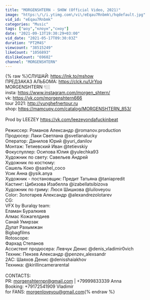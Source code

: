 ```yaml
---
title: "MORGENSHTERN - SHOW (Official Video, 2021)"
image: "https:\/\/i.ytimg.com\/vi\/eEqau7Rnbmk\/hqdefault.jpg"
vid_id: "eEqau7Rnbmk"
categories: "Music"
tags: ["шоу","клоун","сноу"]
date: "2021-09-13T19:30:29+03:00"
vid_date: "2021-05-17T09:30:03Z"
duration: "PT2M4S"
viewcount: "38515249"
likeCount: "1056893"
dislikeCount: "69602"
channel: "MORGENSHTERN"
---
```

{% raw %}СЛУШАЙ: <a rel="nofollow" target="blank" href="https://lnk.to/mshow">https://lnk.to/mshow</a> <br />ПРЕДЗАКАЗ АЛЬБОМА: <a rel="nofollow" target="blank" href="https://clck.ru/UrYoq">https://clck.ru/UrYoq</a><br />MORGENSHTERN 👇🏼<br />insta: <a rel="nofollow" target="blank" href="https://www.instagram.com/morgen_shtern/">https://www.instagram.com/morgen_shtern/</a><br />vk: <a rel="nofollow" target="blank" href="https://vk.com/morgenshtern666">https://vk.com/morgenshtern666</a><br />tour 2021: <a rel="nofollow" target="blank" href="http://yunghefnertour.ru">http://yunghefnertour.ru</a><br />shop: <a rel="nofollow" target="blank" href="https://mamcupy.com/catalog/MORGENSHTERN_853/">https://mamcupy.com/catalog/MORGENSHTERN_853/</a><br /><br />Prod by LEEZEY <a rel="nofollow" target="blank" href="https://vk.com/leezeyondafuckinbeat">https://vk.com/leezeyondafuckinbeat</a><br /><br />Режиссер: Романов Александр @romanov.production<br />Продюсер: Лаки Светлана @svetlanalucky<br />Оператор: Данилов Юрий @yuri_danilov<br />Монтаж: Тетиевский Иван @tetievskiy<br />Фокуспуллер: Осипова Юлия @yulechka93<br />Художник по свету: Савельев Андрей <br />Художник по костюму: <br />Сашель Коко @sashel_coco<br />Усик Анна @ysik.anya<br />Художник - постановщик: Предит Татьяна @taniapredit<br />Кастинг: Цибизова Изабелла @izabellatsibizova<br />Художник по гриму: Люся Шишкова @luiloveyou <br />Color: Золотарев Александр @alexandrezolotarev<br />CG:<br />VFX by Buralqy team:<br />Еламан Буралкиев<br />Алмас Кожагелдиев <br />Санай Умирзак<br />Дулат Рахымжан<br />Bigbagfilms <br />Rotoscope:<br />Фархад Степанов<br />Ассистент продюсера: Левчук Денис @denis_vladimir0vich<br />Техник: Пензев Александр @penzev_alexsandr<br />2AC: Шаяхов Денис @denisshaiakhov<br />Техника: @kirillincamerarental<br /><br />CONTACTS:<br />PR: morgenshternpr@gmail.com | +79999833339 Anna<br />Booking: +79172541909 Vladimir<br />for FANS: morgenloveyou@gmail.com{% endraw %}
